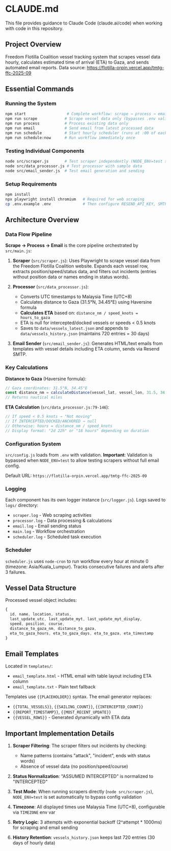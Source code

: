 # CLAUDE.md

This file provides guidance to Claude Code (claude.ai/code) when working with code in this repository.

## Project Overview

Freedom Flotilla Coalition vessel tracking system that scrapes vessel data hourly, calculates estimated time of arrival (ETA) to Gaza, and sends automated email reports. Data source: https://flotilla-orpin.vercel.app/tmtg-ffc-2025-09

## Essential Commands

### Running the System

```bash
npm start                  # Complete workflow: scrape → process → email
npm run scrape            # Scrape vessel data only (bypasses .env validation when run directly)
npm run process           # Process existing data only
npm run email             # Send email from latest processed data
npm run schedule          # Start hourly scheduler (runs at :00 of each hour)
npm run schedule:now      # Run workflow immediately once
```

### Testing Individual Components

```bash
node src/scraper.js       # Test scraper independently (NODE_ENV=test set automatically)
node src/data_processor.js # Test processor with sample data
node src/email_sender.js  # Test email generation and sending
```

### Setup Requirements

```bash
npm install
npx playwright install chromium   # Required for web scraping
cp .env.example .env              # Then configure RESEND_API_KEY, SMTP_SENDER_EMAIL, RECIPIENT_EMAIL
```

## Architecture Overview

### Data Flow Pipeline

**Scrape → Process → Email** is the core pipeline orchestrated by `src/main.js`:

1. **Scraper** (`src/scraper.js`): Uses Playwright to scrape vessel data from the Freedom Flotilla Coalition website. Expands each vessel row, extracts position/speed/status data, and filters out incidents (entries without position data or names ending in status words).

2. **Processor** (`src/data_processor.js`):
   - Converts UTC timestamps to Malaysia Time (UTC+8)
   - Calculates distance to Gaza (31.5°N, 34.45°E) using Haversine formula
   - **Calculates ETA** based on: `distance_nm / speed_knots = hours_to_gaza`
   - ETA is null for intercepted/docked vessels or speeds < 0.5 knots
   - Saves to `data/vessels_latest.json` and appends to `data/vessels_history.json` (maintains 720 entries = 30 days)

3. **Email Sender** (`src/email_sender.js`): Generates HTML/text emails from templates with vessel details including ETA column, sends via Resend SMTP.

### Key Calculations

**Distance to Gaza** (Haversine formula):
```javascript
// Gaza coordinates: 31.5°N, 34.45°E
const distance_nm = calculateDistance(vessel_lat, vessel_lon, 31.5, 34.45)
// Returns nautical miles
```

**ETA Calculation** (`src/data_processor.js:79-146`):
```javascript
// If speed < 0.5 knots → "Not moving"
// If INTERCEPTED/DOCKED/ANCHORED → null
// Otherwise: hours = distance_nm / speed_knots
// Display format: "2d 22h" or "18 hours" depending on duration
```

### Configuration System

`src/config.js` loads from `.env` with validation. **Important**: Validation is bypassed when `NODE_ENV=test` to allow testing scrapers without full email config.

Default URL: `https://flotilla-orpin.vercel.app/tmtg-ffc-2025-09`

### Logging

Each component has its own logger instance (`src/logger.js`). Logs saved to `logs/` directory:
- `scraper.log` - Web scraping activities
- `processor.log` - Data processing & calculations
- `email.log` - Email sending status
- `main.log` - Workflow orchestration
- `scheduler.log` - Scheduled task execution

### Scheduler

`scheduler.js` uses `node-cron` to run workflow every hour at minute 0 (timezone: Asia/Kuala_Lumpur). Tracks consecutive failures and alerts after 3 failures.

## Vessel Data Structure

Processed vessel object includes:
```javascript
{
  id, name, location, status,
  last_update_utc, last_update_myt, last_update_myt_display,
  speed, position, course,
  distance_to_gaza_nm, distance_to_gaza,
  eta_to_gaza_hours, eta_to_gaza_days, eta_to_gaza, eta_timestamp
}
```

## Email Templates

Located in `templates/`:
- `email_template.html` - HTML email with table layout including ETA column
- `email_template.txt` - Plain text fallback

Templates use `{{PLACEHOLDER}}` syntax. The email generator replaces:
- `{{TOTAL_VESSELS}}`, `{{SAILING_COUNT}}`, `{{INTERCEPTED_COUNT}}`
- `{{REPORT_TIMESTAMP}}`, `{{MOST_RECENT_UPDATE}}`
- `{{VESSEL_ROWS}}` - Generated dynamically with ETA data

## Important Implementation Details

1. **Scraper Filtering**: The scraper filters out incidents by checking:
   - Name patterns (contains "attack", "incident", ends with status words)
   - Absence of vessel data (no position/speed/course)

2. **Status Normalization**: "ASSUMED INTERCEPTED" is normalized to "INTERCEPTED"

3. **Test Mode**: When running scrapers directly (`node src/scraper.js`), `NODE_ENV=test` is set automatically to bypass config validation

4. **Timezone**: All displayed times use Malaysia Time (UTC+8), configurable via `TIMEZONE` env var

5. **Retry Logic**: 3 attempts with exponential backoff (2^attempt * 1000ms) for scraping and email sending

6. **History Retention**: `vessels_history.json` keeps last 720 entries (30 days of hourly data)
